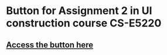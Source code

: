 # Button for Assignment 2 in UI construction course CS-E5220

## [Access the button here](https://users.aalto.fi/~nikkard1/)
